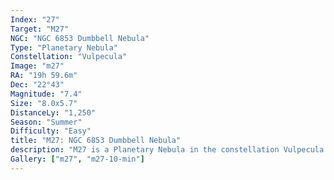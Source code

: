 ```yaml
---
Index: "27"
Target: "M27"
NGC: "NGC 6853 Dumbbell Nebula"
Type: "Planetary Nebula"
Constellation: "Vulpecula"
Image: "m27"
RA: "19h 59.6m"
Dec: "22°43"
Magnitude: "7.4"
Size: "8.0x5.7"
DistanceLy: "1,250"
Season: "Summer"
Difficulty: "Easy"
title: "M27: NGC 6853 Dumbbell Nebula"
description: "M27 is a Planetary Nebula in the constellation Vulpecula."
Gallery: ["m27", "m27-10-min"]
---
```


